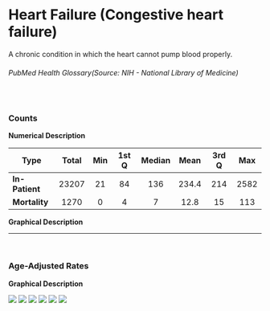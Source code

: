 # Heart Failure (Congestive heart failure)


A chronic condition in which the heart cannot pump blood properly.
###### PubMed Health Glossary(Source: NIH - National Library of Medicine)

<br>

### Counts

**Numerical Description**

Type | Total | Min | 1st Q | Median | Mean | 3rd Q | Max
---| :---: | :---: | :---: | :---: | :---: | :---: | :---:
**In-Patient** | 23207 | 21 | 84 | 136 | 234.4 | 214 | 2582
**Mortality** | 1270 | 0 | 4 | 7 | 12.8 | 15 | 113

**Graphical Description**

[](congestive_heart_failure_count_grid.svg)


***

<br>

### Age-Adjusted Rates

**Graphical Description**

![](/images/congestive_heart_failure_adjusted_grid.svg)
![](/images/congestive_heart_failure_adjusted_dotplots.svg)
![](/images/congestive_heart_failure_adjusted_dmap.svg)
![](/images/congestive_heart_failure_adjusted_hmap.svg)
![](/images/congestive_heart_failure_adjusted_rmap.svg)
![](/images/congestive_heart_failure_adjusted_ratiobar.svg)
